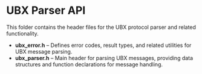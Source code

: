 # UBX Parser API

This folder contains the header files for the UBX protocol parser and related functionality.

- **ubx_error.h** – Defines error codes, result types, and related utilities for UBX message parsing.
- **ubx_parser.h** – Main header for parsing UBX messages, providing data structures and function declarations for message handling.
